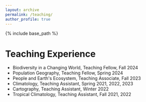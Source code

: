 ```yaml
---
layout: archive
permalink: /teaching/
author_profile: true
---
```


{% include base_path %}

Teaching Experience
======
* Biodiversity in a Changing World, Teaching Fellow, Fall 2024
* Population Geography, Teaching Fellow, Spring 2024
* People and Earth's Ecosystem, Teaching Associate, Fall 2023
* Climatology, Teaching Assistant, Spring 2021, 2022, 2023
* Cartography, Teaching Assistant, Winter 2022
* Tropical Climatology, Teaching Assistant, Fall 2021, 2022
